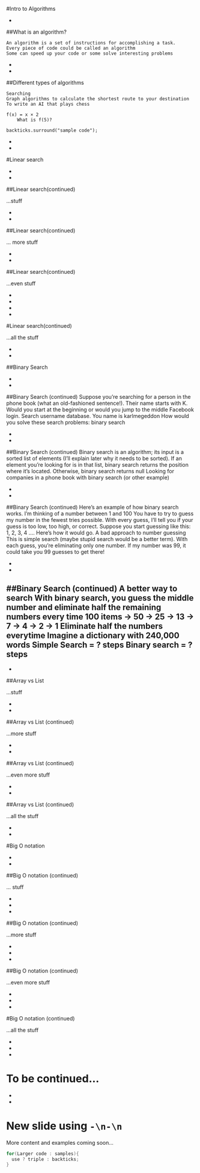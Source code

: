 #Intro to Algorithms


-
##What is an algorithm?

	An algorithm is a set of instructions for accomplishing a task.
    Every piece of code could be called an algorithm
	Some can speed up your code or some solve interesting problems

-
-

##Different types of algorithms

	Searching
	Graph algorithms to calculate the shortest route to your destination
	To write an AI that plays chess

	f(x) = x × 2
		What is f(5)?

`backticks.surround("sample code");`


-
-
#Linear search
	


-
-
##Linear search(continued)
	
...stuff

-
-
##Linear search(continued)
	
... more stuff

-
-

##Linear search(continued)
	
...even stuff

-
-

-
-
#Linear search(continued)
	
...all the stuff

-
-
##Binary Search

-
-
##Binary Search (continued)
    Suppose you’re searching for a person in the phone book (what an old-fashioned sentence!). Their name starts with K.
        Would you start at the beginning or would you jump to the middle
        Facebook login. 
            Search username database.
            You name is karlmegeddon
        How would you solve these search problems: binary search

-
-
##Binary Search (continued)
    Binary search is an algorithm; its input is a sorted list of elements (I’ll explain later why it needs to be sorted). If an element you’re looking for is in that list, binary search returns the position where it’s located. Otherwise, binary search returns null
        Looking for companies in a phone book with binary search (or other example)

-
-
##Binary Search (continued)
    Here’s an example of how binary search works. I’m thinking of a number between 1 and 100
        You have to try to guess my number in the fewest tries possible. With every guess, I’ll tell you if your guess is too low, too high, or correct.
        Suppose you start guessing like this: 1, 2, 3, 4 .... Here’s how it would go.
        A bad approach to number guessing
        This is simple search (maybe stupid search would be a better term). With each guess, you’re eliminating only one number. If my number was 99, it could take you 99 guesses to get there!

-
-
##Binary Search (continued)
    A better way to search
        With binary search, you guess the middle number and eliminate half the remaining numbers every time
        100 items -> 50 -> 25 -> 13 -> 7 -> 4 -> 2 -> 1
            Eliminate half the numbers everytime
        Imagine a dictionary with 240,000 words
            Simple Search = ? steps
            Binary search = ? steps
-
-
##Array vs List
	
...stuff

-
-
##Array vs List (continued)
	
...more stuff

-
-
##Array vs List (continued)
	
...even more stuff

-
-
##Array vs List (continued)
	
...all the stuff


-
-
#Big O notation



-
-
##Big O notation (continued)
	
... stuff


-
-
-
##Big O notation (continued)
	
...more stuff


-
-
-
##Big O notation (continued)
	
...even more stuff


-
-
-
#Big O notation (continued)
	
...all the stuff


-
-
-
# To be continued...
	
-
-
# New slide using `-\n-\n`

More content and examples coming soon...

```Java
for(Larger code : samples){
  use ? triple : backticks;
}
```

